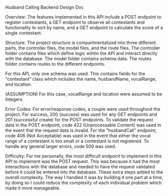 Husband Calling Backend Design Doc

Overview:
The features implemented in this API include a POST endpoint to register contestants, a GET endpoint to observe all contestants and functionality to sort by name, and a GET endpoint to calculate the score of a single contestant.

Structure:
The project structure is compartmentalized into three different parts, the controller files, the model files, and the route files. The controller folder contains files which define logic wihtin the API and interact directly with the database. The model folder contains schema data. The routes folder contains routes to the different endpoints.

For this API, only one schema was used. This contains fields for the "contestant" class which includes the name, husbandName, vocalRange, and location. 

(ASSUMPTION) For this case, vocalRange and location were assumed to be Integers.

Error Codes:
For error/response codes, a couple were used throughout the project. 
For success, 200 (success) was used for any GET endpoints and 201 (successful create) for the POST endpoints. 
To validate the request data in the POST endpoint, code 422 (Unprocessable Content) was used in the event that the request data is invalid. 
For the "husbandCall" endpoint, code 406 (Not Acceptable) was used in the event that either the vocal range of a contestant is too small or a contestant is not registered.
To handle any general larger errors, code 500 was used. 

Difficulty:
For me personally, the most difficult endpoint to implement in this API to implement was the POST request. This was because it had the most interactions with the database and needed to have the request validated before it could be entered into the database. These extra steps added to the overall complexity. The way I handled it was by building it one part at a time, by doing so I could reduce the complexity of each individual problem which made it more manageable. 

    
